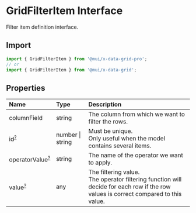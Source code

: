 # GridFilterItem Interface

<p class="description">Filter item definition interface.</p>

## Import

```js
import { GridFilterItem } from '@mui/x-data-grid-pro';
// or
import { GridFilterItem } from '@mui/x-data-grid';
```

## Properties

| Name                                                                                            | Type                                            | Description                                                                                                                             |
| :---------------------------------------------------------------------------------------------- | :---------------------------------------------- | :-------------------------------------------------------------------------------------------------------------------------------------- |
| <span class="prop-name">columnField</span>                                                      | <span class="prop-type">string</span>           | The column from which we want to filter the rows.                                                                                       |
| <span class="prop-name optional">id<sup><abbr title="optional">?</abbr></sup></span>            | <span class="prop-type">number \| string</span> | Must be unique.<br />Only useful when the model contains several items.                                                                 |
| <span class="prop-name optional">operatorValue<sup><abbr title="optional">?</abbr></sup></span> | <span class="prop-type">string</span>           | The name of the operator we want to apply.                                                                                              |
| <span class="prop-name optional">value<sup><abbr title="optional">?</abbr></sup></span>         | <span class="prop-type">any</span>              | The filtering value.<br />The operator filtering function will decide for each row if the row values is correct compared to this value. |
